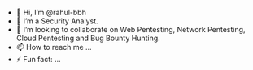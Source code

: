 - 👋 Hi, I’m @rahul-bbh
- 👀 I’m a Security Analyst.
- 💞️ I’m looking to collaborate on Web Pentesting, Network Pentesting, Cloud Pentesting and Bug Bounty Hunting.
- 📫 How to reach me ...
- ⚡ Fun fact: ...

<!---
rahul-bbh/rahul-bbh is a ✨ special ✨ repository because its `README.md` (this file) appears on your GitHub profile.
You can click the Preview link to take a look at your changes.
--->
